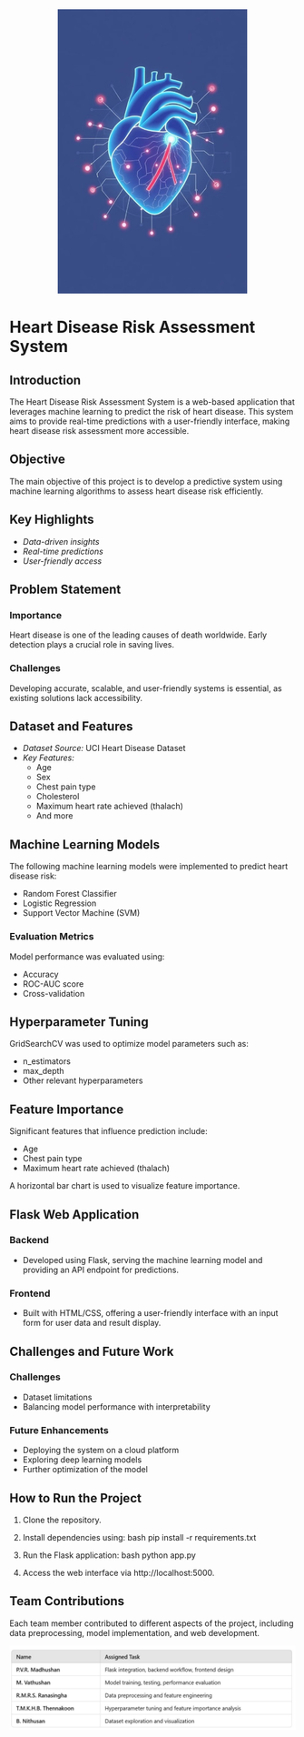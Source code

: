<div align="center">
  <img src="https://github.com/01Ruwantha/Heart-Disease-Risk-Assessment/blob/36a00fd2ef5cfed3f8f2102ec0d5f103227f3bc2/Pictures/Heart.jpg" alt="Heart pic" height="500px"  />
</div>

<h1>Heart Disease Risk Assessment System</h1> 

## Introduction
The Heart Disease Risk Assessment System is a web-based application that leverages machine learning to predict the risk of heart disease. This system aims to provide real-time predictions with a user-friendly interface, making heart disease risk assessment more accessible.

## Objective
The main objective of this project is to develop a predictive system using machine learning algorithms to assess heart disease risk efficiently.

## Key Highlights
- *Data-driven insights*
- *Real-time predictions*
- *User-friendly access*

## Problem Statement
### Importance
Heart disease is one of the leading causes of death worldwide. Early detection plays a crucial role in saving lives.

### Challenges
Developing accurate, scalable, and user-friendly systems is essential, as existing solutions lack accessibility.

## Dataset and Features
- *Dataset Source:* UCI Heart Disease Dataset
- *Key Features:*
  - Age
  - Sex
  - Chest pain type
  - Cholesterol
  - Maximum heart rate achieved (thalach)
  - And more

## Machine Learning Models
The following machine learning models were implemented to predict heart disease risk:
- Random Forest Classifier
- Logistic Regression
- Support Vector Machine (SVM)

### Evaluation Metrics
Model performance was evaluated using:
- Accuracy
- ROC-AUC score
- Cross-validation

## Hyperparameter Tuning
GridSearchCV was used to optimize model parameters such as:
- n_estimators
- max_depth
- Other relevant hyperparameters

## Feature Importance
Significant features that influence prediction include:
- Age
- Chest pain type
- Maximum heart rate achieved (thalach)

A horizontal bar chart is used to visualize feature importance.

## Flask Web Application
### Backend
- Developed using Flask, serving the machine learning model and providing an API endpoint for predictions.

### Frontend
- Built with HTML/CSS, offering a user-friendly interface with an input form for user data and result display.

## Challenges and Future Work
### Challenges
- Dataset limitations
- Balancing model performance with interpretability

### Future Enhancements
- Deploying the system on a cloud platform
- Exploring deep learning models
- Further optimization of the model

## How to Run the Project
1. Clone the repository.
2. Install dependencies using:
   bash
   pip install -r requirements.txt
   
3. Run the Flask application:
   bash
   python app.py
   
4. Access the web interface via http://localhost:5000.

## Team Contributions
Each team member contributed to different aspects of the project, including data preprocessing, model implementation, and web development.

<div align="center">
  <img src="https://github.com/01Ruwantha/Heart-Disease-Risk-Assessment/blob/3810da1c25ee18e0f7d290275f35bf5b66dac175/Pictures/Team%20details.jpg" alt="Heart pic" />
</div>
